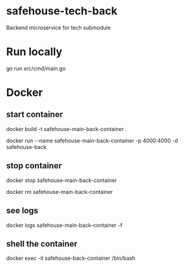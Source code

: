 # safehouse-tech-back
Backend microservice for tech submodule

# Run locally
go run src/cmd/main.go

# Docker

## start container

docker build -t safehouse-main-back-container .

docker run --name safehouse-main-back-container -p 4000:4000 -d safehouse-back

## stop container

docker stop safehouse-main-back-container

docker rm safehouse-main-back-container


## see logs

docker logs safehouse-main-back-container -f

## shell the container

docker exec -it safehouse-back-container /bin/bash

